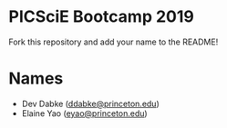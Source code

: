 # PICSciE Bootcamp 2019
Fork this repository and add your name to the README!

# Names
 - Dev Dabke (ddabke@princeton.edu)
 - Elaine Yao (eyao@princeton.edu)
